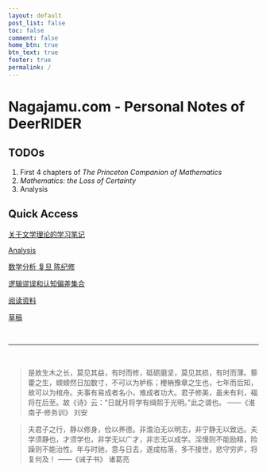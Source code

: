 ```yaml
---
layout: default
post_list: false
toc: false
comment: false
home_btn: true
btn_text: true
footer: true
permalink: /
---
```


# Nagajamu.com - Personal Notes of DeerRIDER

## TODOs

1. First 4 chapters of *The Princeton Companion of Mathematics*
2. *Mathematics: the Loss of Certainty*
3. Analysis

## Quick Access

[关于文学理论的学习笔记]({{site.url}}/literature/literary-theory-notes/)

[Analysis]({{site.url}}/mathematics/2-analysis/)

[数学分析 复旦 陈纪修](https://www.bilibili.com/video/BV12s411h7)

[逻辑谬误和认知偏差集合]({{site.url}}/posts/cognitive-bias-and-logical-fallacy/)

[阅读资料]({{site.url}}/pages/readings/)

[草稿]({{site.url}}/pages/drafts/)

<br>

***

<br>

> 是故生木之长，莫见其益，有时而修，砥砺磨坚，莫见其损，有时而薄。藜藿之生，蝡蝡然日加数寸，不可以为栌栋；楩柟豫章之生也，七年而后知，故可以为棺舟。夫事有易成者名小，难成者功大。君子修美，虽未有利，福将在后至。故《诗》云：“日就月将学有缉熙于光明。”此之谓也。    ——《淮南子·修务训》 刘安


> 夫君子之行，静以修身，俭以养德。非澹泊无以明志，非宁静无以致远。夫学须静也，才须学也，非学无以广才，非志无以成学。淫慢则不能励精，险躁则不能治性。年与时驰，意与日去，遂成枯落，多不接世，悲守穷庐，将复何及！  ——《诫子书》 诸葛亮